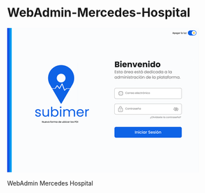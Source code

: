 # WebAdmin-Mercedes-Hospital

![This is an image](https://github.com/Vitio123/WebAdmin-Mercedes-Hospital/blob/main/Imagen1.png)

WebAdmin Mercedes Hospital
